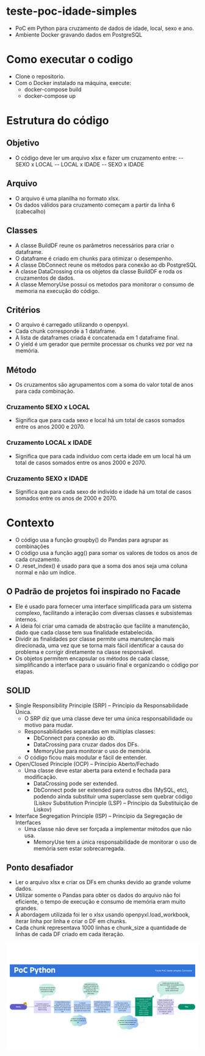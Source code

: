 # teste-poc-idade-simples
- PoC em Python para cruzamento de dados de idade, local, sexo e ano.
- Ambiente Docker gravando dados em PostgreSQL

# Como executar o codigo
- Clone o repositorio.
- Com o Docker instalado na máquina, execute:
  - docker-compose build
  - docker-compose up

# Estrutura do código
## Objetivo
- O código deve ler um arquivo xlsx e fazer um cruzamento entre:
-- SEXO x LOCAL
-- LOCAL x IDADE
-- SEXO x IDADE

## Arquivo
- O arquivo é uma planilha no formato xlsx.
- Os dados válidos para cruzamento começam a partir da linha 6 (cabecalho)

## Classes
- A classe BuildDF reune os parâmetros necessários para criar o dataframe.
- O dataframe é criado em chunks para otimizar o desempenho.
- A classe DbConnect reune os métodos para conexão ao db PostgreSQL
- A classe DataCrossing cria os objetos da classe BuildDF e roda os cruzamentos de dados.
- A classe MemoryUse possui os metodos para monitorar o consumo de memoria na execução do código.

## Critérios
- O arquivo é carregado utilizando o openpyxl.
- Cada chunk corresponde a 1 dataframe.
- A lista de dataframes criada é concatenada em 1 dataframe final.
- O yield é um gerador que permite processar os chunks vez por vez na memória.

## Método
- Os cruzamentos são agrupamentos com a soma do valor total de anos para cada combinação.

### Cruzamento SEXO x LOCAL
- Significa que para cada sexo e local há um total de casos somados entre os anos 2000 e 2070.

### Cruzamento LOCAL x IDADE
- Significa que para cada individuo com certa idade em um local há um total de casos somados entre os anos 2000 e 2070.

### Cruzamento SEXO x IDADE
- Significa que para cada sexo de indivído e idade há um total de casos somados entre os anos de 2000 e 2070.

# Contexto
- O código usa a função groupby() do Pandas para agrupar as combinações
- O código usa a função agg() para somar os valores de todos os anos de cada cruzamento.
- O .reset_index() é usado para que a soma dos anos seja uma coluna normal e não um índice.

## O Padrão de projetos foi inspirado no Facade
- Ele é usado para fornecer uma interface simplificada para um sistema complexo, facilitando a interação com diversas classes e subsistemas internos.
- A ideia foi criar uma camada de abstração que facilite a manutenção, dado que cada classe tem sua finalidade estabelecida.
- Dividir as finalidades por classe permite uma manutenção mais direcionada, uma vez que se torna mais fácil identificar a causa do problema e corrigir diretamente na classe responsável.
- Os objetos permitem encapsular os métodos de cada classe, simplificando a interface para o usuário final e organizando o código por etapas.

## SOLID
- Single Responsibility Principle (SRP) – Princípio da Responsabilidade Única.
  - O SRP diz que uma classe deve ter uma única responsabilidade ou motivo para mudar.
  - Responsabilidades separadas em múltiplas classes:
    - DbConnect para conexão ao db.
    - DataCrossing para cruzar dados dos DFs.
    - MemoryUse para monitorar o uso de memória.
  - O código ficou mais modular e fácil de entender.
- Open/Closed Principle (OCP) – Princípio Aberto/Fechado
  - Uma classe deve estar aberta para extend e fechada para modificação.
    - DataCrossing pode ser extended.
    - DbConnect pode ser extended para outros dbs (MySQL, etc), podendo ainda substituir uma superclasse sem quebrar código (Liskov Substitution Principle (LSP) – Princípio da Substituição de Liskov)
- Interface Segregation Principle (ISP) – Princípio da Segregação de Interfaces
  - Uma classe não deve ser forçada a implementar métodos que não usa.
    - MemoryUse tem a única responsabilidade de monitorar o uso de memória sem estar sobrecarregada.

## Ponto desafiador
- Ler o arquivo xlsx e criar os DFs em chunks devido ao grande volume dados.
- Utilizar somente o Pandas para obter os dados do arquivo não foi eficiente, o tempo de execução e consumo de memória eram muito grandes.
- A abordagem utilizada foi ler o xlsx usando openpyxl.load_workbook, iterar linha por linha e criar o DF em chunks.
- Cada chunk representava 1000 linhas e chunk_size a quantidade de linhas de cada DF criado em cada iteração.

![Workflow teste-conveste](./assets/poc-python.png)
